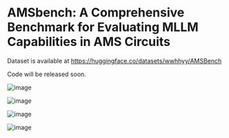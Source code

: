 # AMSbench: A Comprehensive Benchmark for Evaluating MLLM Capabilities in AMS Circuits

Dataset is available at https://huggingface.co/datasets/wwhhyy/AMSBench

Code will be released soon.


![image](https://github.com/user-attachments/assets/0335c755-0dd9-44d6-8470-1543d1368bb8)


![image](https://github.com/user-attachments/assets/d8ba68ff-c73f-4a3e-a1e1-8153e52f2a02)


![image](https://github.com/user-attachments/assets/20ee78f4-9073-451d-8472-f39749a047ff)


![image](https://github.com/user-attachments/assets/8ed8aab0-3b3d-4d66-b1f3-a37205c524b2)

